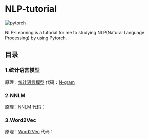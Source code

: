 # NLP-tutorial
![pytorch](https://camo.githubusercontent.com/28daa36807d1fdb943ea408df9274e03b5ec28cc/68747470733a2f2f6d656469612d7468756d62732e676f6c64656e2e636f6d2f4f4c717a6d726d77417a59315037536c32396b325439576a4a644d3d2f323030783230302f736d6172742f676f6c64656e2d73746f726167652d70726f64756374696f6e2e73332e616d617a6f6e6177732e636f6d2f746f7069635f696d616765732f65303839313461666131306134313739383933656562303763623565343731332e706e67)

NLP-Learning is a tutorial for me to studying NLP(Natural Language Processing) by using Pytorch. 



## 目录

### 1.统计语言模型
原理：[统计语言模型](统计语言模型/Readme.md)
代码：[N-gram]()
### 2.NNLM
原理：[NNLM](NNLM/Readme.md)
代码：
### 3.Word2Vec
原理：[Word2Vec](Word2Vec/Readme.md)
代码：
